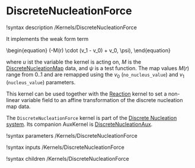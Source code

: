 # DiscreteNucleationForce

!syntax description /Kernels/DiscreteNucleationForce

It implements the weak form term

\begin{equation}
(-M(r) \cdot (v_1 - v_0) + v_0, \psi),
\end{equation}

where $u$ ist the variable the kernel is acting on, $M$ is the
[DiscreteNucleationMap](/DiscreteNucleationMap.md) data, and $\psi$ is a  test
function. The map values $M(r)$ range from 0..1 and are remapped using the $v_0$
(`no_nucleus_value`) and $v_1$ (`nucleus_value`) parameters.

This kernel can be used together with the [Reaction](/Reaction.md) kernel to set
a non-linear variable field to an affine transformation of the discrete
nucleation map data.

The `DiscreteNucleationForce` kernel is part of the
[Discrete Nucleation system](Nucleation/DiscreteNucleation.md). Its companion
AuxKernel is [DiscreteNucleationAux](/DiscreteNucleationAux.md).

!syntax parameters /Kernels/DiscreteNucleationForce

!syntax inputs /Kernels/DiscreteNucleationForce

!syntax children /Kernels/DiscreteNucleationForce
